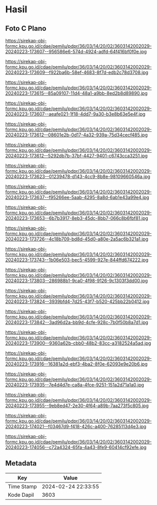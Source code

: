 # Hasil

## Foto C Plano

https://sirekap-obj-formc.kpu.go.id/cdae/pemilu/pdpr/36/03/14/20/02/3603142002029-20240223-173607--956586e6-574d-4924-adfd-64f416bf0f0e.jpg

https://sirekap-obj-formc.kpu.go.id/cdae/pemilu/pdpr/36/03/14/20/02/3603142002029-20240223-173609--f922ba6b-58ef-4683-8f7d-edb2c78d3708.jpg

https://sirekap-obj-formc.kpu.go.id/cdae/pemilu/pdpr/36/03/14/20/02/3603142002029-20240223-173615--85a09107-11d4-48a1-a9bb-8ed2b8d89890.jpg

https://sirekap-obj-formc.kpu.go.id/cdae/pemilu/pdpr/36/03/14/20/02/3603142002029-20240223-173607--aeafe021-1f18-4dd7-9a30-b3e8b63e5e4f.jpg

https://sirekap-obj-formc.kpu.go.id/cdae/pemilu/pdpr/36/03/14/20/02/3603142002029-20240223-173612--08601e2b-0d17-4a32-939a-75d34cecf485.jpg

https://sirekap-obj-formc.kpu.go.id/cdae/pemilu/pdpr/36/03/14/20/02/3603142002029-20240223-173612--5292db7b-37bf-4427-9401-c6743cca3251.jpg

https://sirekap-obj-formc.kpu.go.id/cdae/pemilu/pdpr/36/03/14/20/02/3603142002029-20240223-173623--01239478-d143-4cc9-8b8e-98109660546a.jpg

https://sirekap-obj-formc.kpu.go.id/cdae/pemilu/pdpr/36/03/14/20/02/3603142002029-20240223-173637--f95266ee-5aab-4295-8a8d-6ab1e43a99e4.jpg

https://sirekap-obj-formc.kpu.go.id/cdae/pemilu/pdpr/36/03/14/20/02/3603142002029-20240223-173653--6b7b3917-8eb3-45dc-8bb7-066c8b6fbf81.jpg

https://sirekap-obj-formc.kpu.go.id/cdae/pemilu/pdpr/36/03/14/20/02/3603142002029-20240223-173726--4c18b709-bd8d-45d0-a80e-2a5ac6b321a1.jpg

https://sirekap-obj-formc.kpu.go.id/cdae/pemilu/pdpr/36/03/14/20/02/3603142002029-20240223-173743--1b06e503-bec5-4599-927e-844ffd674222.jpg

https://sirekap-obj-formc.kpu.go.id/cdae/pemilu/pdpr/36/03/14/20/02/3603142002029-20240223-173803--286988b1-9ca0-4f98-9126-9c1303f3dd00.jpg

https://sirekap-obj-formc.kpu.go.id/cdae/pemilu/pdpr/36/03/14/20/02/3603142002029-20240223-173824--3939bfd4-7d25-43f7-b520-425bb22b0412.jpg

https://sirekap-obj-formc.kpu.go.id/cdae/pemilu/pdpr/36/03/14/20/02/3603142002029-20240223-173842--3ad96d2a-bb9d-4cfe-928c-7b0f50b8a7d1.jpg

https://sirekap-obj-formc.kpu.go.id/cdae/pemilu/pdpr/36/03/14/20/02/3603142002029-20240223-173900--9360a62b-cbb0-48b2-83cc-a3182524a5ad.jpg

https://sirekap-obj-formc.kpu.go.id/cdae/pemilu/pdpr/36/03/14/20/02/3603142002029-20240223-173916--16381a2d-ebf3-4ba2-8f0e-62093e9e20b6.jpg

https://sirekap-obj-formc.kpu.go.id/cdae/pemilu/pdpr/36/03/14/20/02/3603142002029-20240223-173935--7e4d4d7e-ca8a-4fce-9251-151a2d71a1a0.jpg

https://sirekap-obj-formc.kpu.go.id/cdae/pemilu/pdpr/36/03/14/20/02/3603142002029-20240223-173955--9eb8ed47-2e30-4f64-a89b-7aa273f5c805.jpg

https://sirekap-obj-formc.kpu.go.id/cdae/pemilu/pdpr/36/03/14/20/02/3603142002029-20240223-174021--f03467d9-f418-426c-a400-76285113d4e3.jpg

https://sirekap-obj-formc.kpu.go.id/cdae/pemilu/pdpr/36/03/14/20/02/3603142002029-20240223-174056--c72a4324-65fa-4a43-8fe9-60414cf92efe.jpg


## Metadata

| Key        | Value               |
| ---------- | ------------------- |
| Time Stamp | 2024-02-24 22:33:55 |
| Kode Dapil | 3603                |



